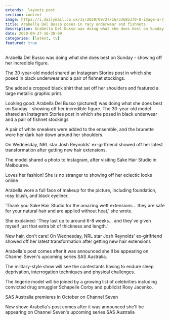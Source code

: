 ```yaml
---
extends: _layouts.post
section: content
image: https://i.dailymail.co.uk/1s/2020/09/27/16/33685370-0-image-a-7_1601220649658.jpg 
title: Arabella Del Busso poses in racy underwear and fishnets 
description: Arabella Del Busso was doing what she does best on Sunday - showing off her incredible figure.  
date: 2020-09-27-16-38-09 
categories: [latest, tv] 
featured: true 
--- 
```

Arabella Del Busso was doing what she does best on Sunday - showing off her incredible figure. 

The 30-year-old model shared an Instagram Stories post in which she posed in black underwear and a pair of fishnet stockings. 

She added a cropped black shirt that sat off her shoulders and featured a large metallic graphic print.  

Looking good: Arabella Del Busso (pictured) was doing what she does best on Sunday - showing off her incredible figure. The 30-year-old model shared an Instagram Stories post in which she posed in black underwear and a pair of fishnet stockings

A pair of white sneakers were added to the ensemble, and the brunette wore her dark hair down around her shoulders.  

On Wednesday, NRL star Josh Reynolds' ex-girlfriend showed off her latest transformation after getting new hair extensions.

The model shared a photo to Instagram, after visiting Sake Hair Studio in Melbourne.

Loves her fashion! She is no stranger to showing off her eclectic looks online 

Arabella wore a full face of makeup for the picture, including foundation, rosy blush, and black eyeliner.

'Thank you Sake Hair Studio for the amazing weft extensions... they are safe for your natural hair and are applied without heat,' she wrote.

She explained: 'They last up to around 6-8 weeks... and they've given myself just that extra bit of thickness and length.'

New hair, don't care! On Wednesday, NRL star Josh Reynolds' ex-girlfriend showed off her latest transformation after getting new hair extensions

Arabella's post comes after it was announced she'll be appearing on Channel Seven's upcoming series SAS Australia.

The military-style show will see the contestants having to endure sleep deprivation, interrogation techniques and physical challenges.

The lingerie model will be joined by a growing list of celebrities including convicted drug smuggler Schapelle Corby and publicist Roxy Jacenko. 

SAS Australia premieres in October on Channel Seven 

New show: Arabella's post comes after it was announced she'll be appearing on Channel Seven's upcoming series SAS Australia

